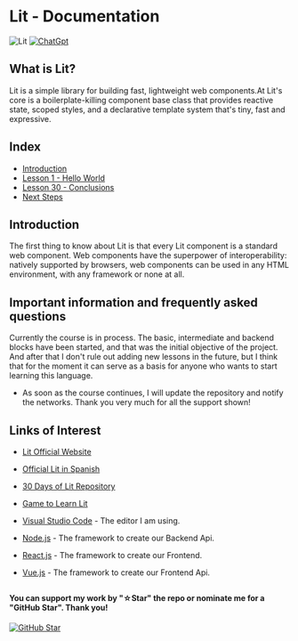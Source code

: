 # Lit - Documentation

![Lit](https://img.shields.io/badge/Lit-324FFF.svg?style=for-the-badge&logo=Lit&logoColor=white)
[![ChatGpt](https://img.shields.io/badge/ChatGPT-GPT--4-7CF178?style=for-the-badge&logo=openai&logoColor=white&labelColor=101010)](https://platform.openai.com)

## What is Lit?

Lit is a simple library for building fast, lightweight web components.At Lit's core is a boilerplate-killing component base class that provides reactive state, scoped styles, and a declarative template system that's tiny, fast and expressive.

## Index

- [Introduction](Introduction)
- [Lesson 1 - Hello World](Hello-World)
- [Lesson 30 - Conclusions](Conclusions)
- [Next Steps](Next-Steps)

## Introduction

The first thing to know about Lit is that every Lit component is a standard web component. Web components have the superpower of interoperability: natively supported by browsers, web components can be used in any HTML environment, with any framework or none at all.

## Important information and frequently asked questions

Currently the course is in process. The basic, intermediate and backend blocks have been started, and that was the initial objective of the project. And after that I don't rule out adding new lessons in the future, but I think that for the moment it can serve as a basis for anyone who wants to start learning this language.

- As soon as the course continues, I will update the repository and notify the networks.
  Thank you very much for all the support shown!

## Links of Interest

- [Lit Official Website](https://lit.dev/)

- [Official Lit in Spanish](https://lit.dev/docs/)

- [30 Days of Lit Repository](https://github.com/lit/lit)

- [Game to Learn Lit](https://lenguajejs.com/webcomponents/lit/componentes/)

- [Visual Studio Code](https://code.visualstudio.com/) - The editor I am using.

- [Node.js](https://nodejs.org/en) - The framework to create our Backend Api.

- [React.js](https://es.react.dev/) - The framework to create our Frontend.

- [Vue.js](https://vuejs.org/) - The framework to create our Frontend Api.

##

#### You can support my work by "☆Star" the repo or nominate me for a "GitHub Star". Thank you!

[![GitHub Star](https://img.shields.io/badge/GitHub-Nominar_a_star-yellow?style=for-the-badge&logo=github&logoColor=white&labelColor=101010)](https://stars.github.com/nominate/)